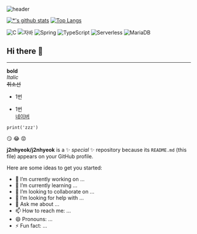 ![header](https://capsule-render.vercel.app/api?type=shark&color=auto&height=300&section=header&text=최진혁%20입니다&fontSize=90)

[![*'s github stats](https://github-readme-stats.vercel.app/api?username=j2nhyeok)](https://github.com/j2nhyeok)
[![Top Langs](https://github-readme-stats.vercel.app/api/top-langs/?username=j2nhyeok)](https://github.com/j2nhyeok/github-readme-stats)

![C](https://img.shields.io/badge/-C-123456?style=flat-square&logo=C&logoColor=black)
![자바](https://img.shields.io/badge/-자바-007396?style=flat&logo=Java&logoColor=ffffff)
![Spring](https://img.shields.io/badge/-Spring-6DB33F?style=for-the-badge&logo=Spring&logoColor=white)
![TypeScript](https://img.shields.io/badge/-TypeScript-3178C6?style=flat-square&logo=TypeScript&logoColor=white)
![Serverless](https://img.shields.io/badge/-Serverless-FD5750?style=flat-square&logo=Serverless&logoColor=magenta)
![MariaDB](https://img.shields.io/badge/-MariaDB-1F305F?style=flat-square&logo=mariadb&logoColor=white)
​

## Hi there 👋
---
**bold** <br>
*Italic* <br>
~~취소선~~ <br>
* 1번 <br>
- 1번 <br>
[네이버](www.naver.com)

```
print('zzz')
```

😏
😂
😡



**j2nhyeok/j2nhyeok** is a ✨ _special_ ✨ repository because its `README.md` (this file) appears on your GitHub profile.

Here are some ideas to get you started:

- 🔭 I’m currently working on ...
- 🌱 I’m currently learning ...
- 👯 I’m looking to collaborate on ...
- 🤔 I’m looking for help with ...
- 💬 Ask me about ...
- 📫 How to reach me: ...
- 😄 Pronouns: ...
- ⚡ Fun fact: ...
